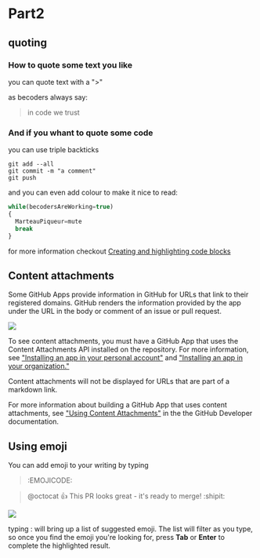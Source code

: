 # Part2

## quoting

### How to quote some text you like

you can quote text with a ">"

as becoders always say:

> in code we trust

### And if you whant to quote some code

you can use triple backticks

```
git add --all
git commit -m "a comment"
git push
```
and you can even add colour to make it nice to read:

```javascript
while(becodersAreWorking=true)
{
  MarteauPiqueur=mute
  break
}
```
for more information checkout [Creating and highlighting code blocks](https://help.github.com/en/articles/creating-and-highlighting-code-blocks)


## Content attachments

Some GitHub Apps provide information in GitHub for URLs that link to their registered domains. GitHub renders the information provided by the app under the URL in the body or comment of an issue or pull request.

![](https://help.github.com/assets/images/help/writing/content-attachment.png)

To see content attachments, you must have a GitHub App that uses the Content Attachments API installed on the repository. For more information, see ["Installing an app in your personal account"](https://help.github.com/en/articles/installing-an-app-in-your-personal-account) and ["Installing an app in your organization."](https://help.github.com/en/articles/installing-an-app-in-your-organization)    

Content attachments will not be displayed for URLs that are part of a markdown link.    

For more information about building a GitHub App that uses content attachments, see ["Using Content Attachments"](https://developer.github.com/apps/using-content-attachments/) in the the GitHub Developer documentation.    

## Using emoji

You can add emoji to your writing by typing
>:EMOJICODE:  

> @octocat :+1: This PR looks great - it's ready to merge! :shipit:

![](https://help.github.com/assets/images/help/writing/emoji-rendered.png)

typing : will bring up a list of suggested emoji. The list will filter as you type, so once you find the emoji you're looking for, press __Tab__ or __Enter__ to complete the highlighted result.
